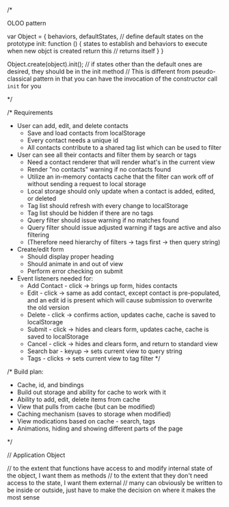 /*

OLOO pattern

var Object = {
  behaviors,
  defaultStates, // define default states on the prototype
  init: function () {
    states to establish and behaviors to execute when new objct is created
    return this // returns itself
  }
}

Object.create(object).init(); // if states other than the default ones are desired, they should be in the init method
// This is different from pseudo-classical pattern in that you can have the invocation of the constructor call `init` for you

*/


/*
Requirements

- User can add, edit, and delete contacts
  - Save and load contacts from localStorage
  - Every contact needs a unique id
  - All contacts contribute to a shared tag list which can be used to filter
- User can see all their contacts and filter them by search or tags
  - Need a contact renderer that will render what's in the current view
  - Render "no contacts" warning if no contacts found
  - Utilize an in-memory contacts cache that the filter can work off of without sending a request to local storage
  - Local storage should only update when a contact is added, edited, or deleted
  - Tag list should refresh with every change to localStorage
  - Tag list should be hidden if there are no tags
  - Query filter should issue warning if no matches found
  - Query filter should issue adjusted warning if tags are active and also filtering
  - (Therefore need hierarchy of filters -> tags first -> then query string)
- Create/edit form
  - Should display proper heading
  - Should animate in and out of view
  - Perform error checking on submit
- Event listeners needed for:
  - Add Contact - click -> brings up form, hides contacts
  - Edit - click -> same as add contact, except contact is pre-populated, and an edit id is present which will cause submission to overwrite the old version
  - Delete - click -> confirms action, updates cache, cache is saved to localStorage
  - Submit - click -> hides and clears form, updates cache, cache is saved to localStorage
  - Cancel - click -> hides and clears form, and return to standard view
  - Search bar - keyup -> sets current view to query string
  - Tags - clicks -> sets current view to tag filter
*/

/*
Build plan:
- Cache, id, and bindings
- Build out storage and ability for cache to work with it
- Ability to add, edit, delete items from cache
- View that pulls from cache (but can be modified)
- Caching mechanism (saves to storage when modified)
- View modications based on cache - search, tags
- Animations, hiding and showing different parts of the page

*/


// Application Object

// to the extent that functions have access to and modify internal state of the object, I want them as methods
// to the extent that they don't need access to the state, I want them external
// many can obviously be written to be inside or outside, just have to make the decision on where it makes the most sense